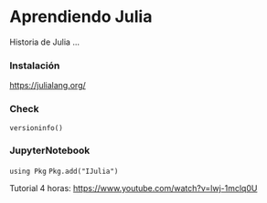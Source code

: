 # Aprendiendo Julia
Historia de Julia ...


### Instalación
https://julialang.org/


### Check
`versioninfo()`


### JupyterNotebook
`using Pkg`
`Pkg.add("IJulia")`



Tutorial 4 horas: https://www.youtube.com/watch?v=lwj-1mclq0U